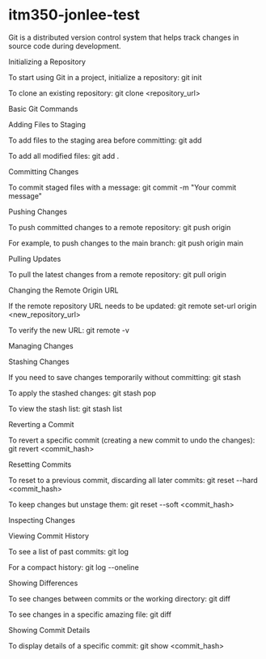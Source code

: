 # itm350-jonlee-test
Git is a distributed version control system that helps track changes in source code during development.

Initializing a Repository

To start using Git in a project, initialize a repository:
git init

To clone an existing repository:
git clone <repository_url>

Basic Git Commands

Adding Files to Staging

To add files to the staging area before committing:
git add <filename>

To add all modified files:
git add .

Committing Changes

To commit staged files with a message:
git commit -m "Your commit message"

Pushing Changes

To push committed changes to a remote repository:
git push origin <branch>

For example, to push changes to the main branch:
git push origin main

Pulling Updates

To pull the latest changes from a remote repository:
git pull origin <branch>

Changing the Remote Origin URL

If the remote repository URL needs to be updated:
git remote set-url origin <new_repository_url>

To verify the new URL:
git remote -v

Managing Changes

Stashing Changes

If you need to save changes temporarily without committing:
git stash

To apply the stashed changes:
git stash pop

To view the stash list:
git stash list

Reverting a Commit

To revert a specific commit (creating a new commit to undo the changes):
git revert <commit_hash>

Resetting Commits

To reset to a previous commit, discarding all later commits:
git reset --hard <commit_hash>

To keep changes but unstage them:
git reset --soft <commit_hash>

Inspecting Changes

Viewing Commit History

To see a list of past commits:
git log

For a compact history:
git log --oneline

Showing Differences

To see changes between commits or the working directory:
git diff

To see changes in a specific amazing file:
git diff <filename>

Showing Commit Details

To display details of a specific commit:
git show <commit_hash>
